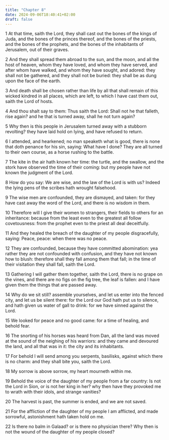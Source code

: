 ```yaml
---
title: "Chapter 8"
date: 2024-09-06T18:40:41+02:00
draft: false
---
```




1 At that time, saith the Lord, they shall cast out the bones of the kings of Juda, and the bones of the princes thereof, and the bones of the priests, and the bones of the prophets, and the bones of the inhabitants of Jerusalem, out of their graves.

2 And they shall spread them abroad to the sun, and the moon, and all the host of heaven, whom they have loved, and whom they have served, and after whom have walked, and whom they have sought, and adored: they shall not be gathered, and they shall not be buried: they shall be as dung upon the face of the earth.

3 And death shall be chosen rather than life by all that shall remain of this wicked kindred in all places, which are left, to which I have cast them out, saith the Lord of hosts.

4 And thou shalt say to them: Thus saith the Lord: Shall not he that falleth, rise again? and he that is turned away, shall he not turn again?

5 Why then is this people in Jerusalem turned away with a stubborn revolting? they have laid hold on lying, and have refused to return.

6 I attended, and hearkened; no man speaketh what is good, there is none that doth penance for his sin, saying: What have I done? They are all turned to their own course, as a horse rushing to the battle.

7 The kite in the air hath known her time: the turtle, and the swallow, and the stork have observed the time of their coming: but my people have not known the judgment of the Lord.

8 How do you say: We are wise, and the law of the Lord is with us? Indeed the lying pens of the scribes hath wrought falsehood.

9 The wise men are confounded, they are dismayed, and taken: for they have cast away the word of the Lord, and there is no wisdom in them.

10 Therefore will I give their women to strangers, their fields to others for an inheritance: because from the least even to the greatest all follow covetousness: from the prophet even to the priest all deal deceitfully.

11 And they healed the breach of the daughter of my people disgracefully, saying: Peace, peace: when there was no peace.

12 They are confounded, because they have committed abomination: yea rather they are not confounded with confusion, and they have not known how to blush: therefore shall they fall among them that fall; in the time of their visitation they shall fall, saith the Lord.

13 Gathering I will gather them together, saith the Lord, there is no grape on the vines, and there are no figs on the fig tree, the leaf is fallen: and I have given them the things that are passed away.

14 Why do we sit still? assemble yourselves, and let us enter into the fenced city, and let us be silent there: for the Lord our God hath put us to silence, and hath given us water of gall to drink: for we have sinned against the Lord.

15 We looked for peace and no good came: for a time of healing, and behold fear.

16 The snorting of his horses was heard from Dan, all the land was moved at the sound of the neighing of his warriors: and they came and devoured the land, and all that was in it: the city and its inhabitants.

17 For behold I will send among you serpents, basilisks, against which there is no charm: and they shall bite you, saith the Lord.

18 My sorrow is above sorrow, my heart mourneth within me.

19 Behold the voice of the daughter of my people from a far country: Is not the Lord in Sion, or is not her king in her? why then have they provoked me to wrath with their idols, and strange vanities?

20 The harvest is past, the summer is ended, and we are not saved.

21 For the affliction of the daughter of my people I am afflicted, and made sorrowful, astonishment hath taken hold on me.

22 Is there no balm in Galaad? or is there no physician there? Why then is not the wound of the daughter of my people closed?

